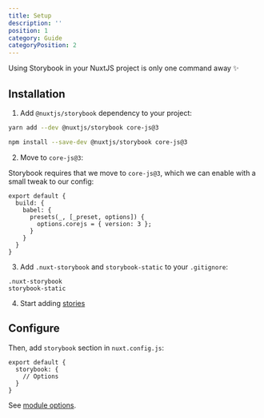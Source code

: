 ```yaml
---
title: Setup
description: ''
position: 1
category: Guide
categoryPosition: 2
---
```


Using Storybook in your NuxtJS project is only one command away ✨

## Installation

1. Add `@nuxtjs/storybook` dependency to your project:

<code-group>
  <code-block label="Yarn" active>

  ```bash
  yarn add --dev @nuxtjs/storybook core-js@3
  ```

  </code-block>
  <code-block label="NPM">

  ```bash
  npm install --save-dev @nuxtjs/storybook core-js@3
  ```

  </code-block>
</code-group>

2. Move to `core-js@3`:

Storybook requires that we move to `core-js@3`, which we can enable with a small tweak to our config:

```js[nuxt.config.js]
export default {
  build: {
    babel: {
      presets(_, [_preset, options]) {
        options.corejs = { version: 3 };
      }
    }
  }
}
```

3. Add `.nuxt-storybook` and `storybook-static` to your `.gitignore`:

```bash{}[.gitignore]
.nuxt-storybook
storybook-static
```

4. Start adding [stories](/usage)

## Configure

Then, add `storybook` section in `nuxt.config.js`:

```js[nuxt.config.js]
export default {
  storybook: {
    // Options
  }
}
```

See [module options](/options).

